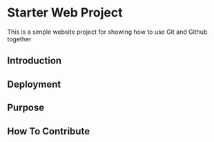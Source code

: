 # Starter Web Project

This is a simple website project for
showing how to use Git and Github together

## Introduction

## Deployment

## Purpose

## How To Contribute
